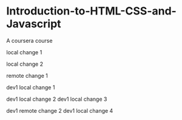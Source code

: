 # Introduction-to-HTML-CSS-and-Javascript
A coursera course

local change 1

local change 2

remote change 1

dev1 local change 1

dev1 local change 2
dev1 local change 3

dev1 remote change 2
dev1 local change 4

